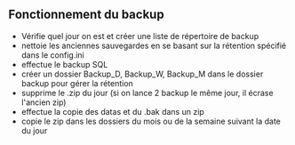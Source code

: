 ## Fonctionnement du backup

- Vérifie quel jour on est et créer une liste de répertoire de backup
- nettoie les anciennes sauvegardes en se basant sur la rétention spécifié dans le config.ini
- effectue le backup SQL
- créer un dossier Backup_D, Backup_W, Backup_M dans le dossier backup pour gérer la rétention
- supprime le .zip du jour (si on lance 2 backup le même jour, il écrase l'ancien zip)
- effectue la copie des datas et du .bak dans un zip
- copie le zip dans les dossiers du mois ou de la semaine suivant la date du jour